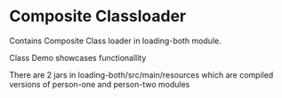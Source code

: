 # Composite Classloader

Contains Composite Class loader in loading-both module.

Class Demo showcases functionallity

There are 2 jars in loading-both/src/main/resources which are compiled versions of person-one and person-two modules